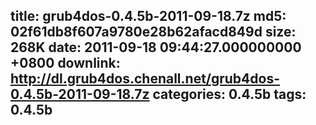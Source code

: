 title: grub4dos-0.4.5b-2011-09-18.7z
md5: 02f61db8f607a9780e28b62afacd849d
size: 268K
date: 2011-09-18 09:44:27.000000000 +0800
downlink: http://dl.grub4dos.chenall.net/grub4dos-0.4.5b-2011-09-18.7z
categories: 0.4.5b
tags: 0.4.5b
---

